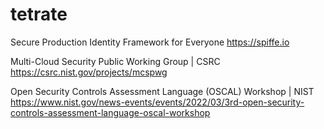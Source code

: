 # tetrate

Secure Production Identity Framework for Everyone
https://spiffe.io

Multi-Cloud Security Public Working Group | CSRC
https://csrc.nist.gov/projects/mcspwg

Open Security Controls Assessment Language (OSCAL) Workshop | NIST
https://www.nist.gov/news-events/events/2022/03/3rd-open-security-controls-assessment-language-oscal-workshop
